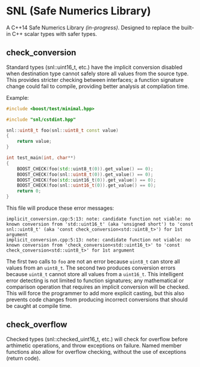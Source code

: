 SNL (Safe Numerics Library)
===

A C++14 Safe Numerics Library _(in-progress)_. Designed to replace the built-in C++ scalar types with safer types. 

check_conversion
---
Standard types (snl::uint16_t, etc.) have the implicit conversion disabled when destination type cannot safely store all values from the source type. This provides stricter checking between interfaces; a function signature change could fail to compile, providing better analysis at compilation time.

Example:
```c++
#include <boost/test/minimal.hpp>

#include "snl/cstdint.hpp"

snl::uint8_t foo(snl::uint8_t const value)
{
    return value;
}

int test_main(int, char**)
{
    BOOST_CHECK(foo(std::uint8_t(0)).get_value() == 0);
    BOOST_CHECK(foo(snl::uint8_t(0)).get_value() == 0);
    BOOST_CHECK(foo(std::uint16_t(0)).get_value() == 0);
    BOOST_CHECK(foo(snl::uint16_t(0)).get_value() == 0);
    return 0;
}
```
This file will produce these error messages:
```
implicit_conversion.cpp:5:13: note: candidate function not viable: no known conversion from 'std::uint16_t' (aka 'unsigned short') to 'const snl::uint8_t' (aka 'const check_conversion<std::uint8_t>') for 1st argument
implicit_conversion.cpp:5:13: note: candidate function not viable: no known conversion from 'check_conversion<std::uint16_t>' to 'const check_conversion<std::uint8_t>' for 1st argument
```
The first two calls to `foo` are not an error because `uint8_t` can store all values from an `uint8_t`. The second two produces conversion errors because `uint8_t` cannot store all values from a `uint16_t`. This intelligent error detecting is not limited to function signatures; any mathematical or comparison operation that requires an implicit conversion will be checked. This will force the programmer to add more explicit casting, but this also prevents code changes from producing incorrect conversions that should be caught at compile time.

check_overflow
---
Checked types (snl::checked_uint16_t, etc.) will check for overflow before arthimetic operations, and throw exceptions on failure. Named member functions also allow for overflow checking, without the use of exceptions (return code).
